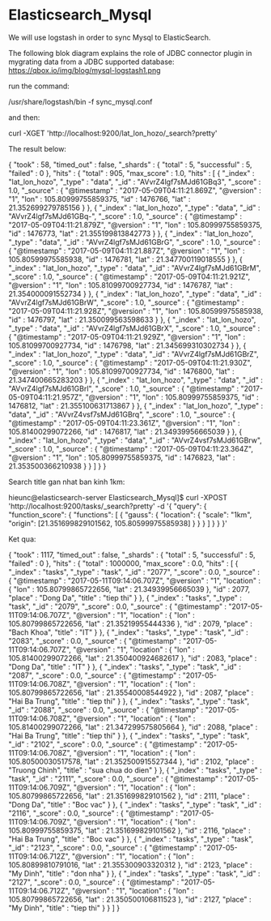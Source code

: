 # Elasticsearch_Mysql

We will use logstash in order to sync Mysql to ElasticSearch.

The following blok diagram explains the role of JDBC connector plugin in mygrating data from a JDBC supported database:
https://qbox.io/img/blog/mysql-logstash1.png


run the command: 

/usr/share/logstash/bin -f sync_mysql.conf

and then:

curl -XGET 'http://localhost:9200/lat_lon_hozo/_search?pretty'


The result below:



{
  "took" : 58,
  "timed_out" : false,
  "_shards" : {
    "total" : 5,
    "successful" : 5,
    "failed" : 0
  },
  "hits" : {
    "total" : 905,
    "max_score" : 1.0,
    "hits" : [
      {
        "_index" : "lat_lon_hozo",
        "_type" : "data",
        "_id" : "AVvrZ4lgf7sMJd61GBq3",
        "_score" : 1.0,
        "_source" : {
          "@timestamp" : "2017-05-09T04:11:21.869Z",
          "@version" : "1",
          "lon" : 105.80999755859375,
          "id" : 1476766,
          "lat" : 21.352699279785156
        }
      },
      {
        "_index" : "lat_lon_hozo",
        "_type" : "data",
        "_id" : "AVvrZ4lgf7sMJd61GBq-",
        "_score" : 1.0,
        "_source" : {
          "@timestamp" : "2017-05-09T04:11:21.879Z",
          "@version" : "1",
          "lon" : 105.80999755859375,
          "id" : 1476773,
          "lat" : 21.355199813842773
        }
      },
      {
        "_index" : "lat_lon_hozo",
        "_type" : "data",
        "_id" : "AVvrZ4lgf7sMJd61GBrG",
        "_score" : 1.0,
        "_source" : {
          "@timestamp" : "2017-05-09T04:11:21.887Z",
          "@version" : "1",
          "lon" : 105.80599975585938,
          "id" : 1476781,
          "lat" : 21.347700119018555
        }
      },
      {
        "_index" : "lat_lon_hozo",
        "_type" : "data",
        "_id" : "AVvrZ4lgf7sMJd61GBrM",
        "_score" : 1.0,
        "_source" : {
          "@timestamp" : "2017-05-09T04:11:21.921Z",
          "@version" : "1",
          "lon" : 105.81099700927734,
          "id" : 1476787,
          "lat" : 21.354000091552734
        }
      },
      {
        "_index" : "lat_lon_hozo",
        "_type" : "data",
        "_id" : "AVvrZ4lgf7sMJd61GBrW",
        "_score" : 1.0,
        "_source" : {
          "@timestamp" : "2017-05-09T04:11:21.928Z",
          "@version" : "1",
          "lon" : 105.80599975585938,
          "id" : 1476797,
          "lat" : 21.350099563598633
        }
      },
      {
        "_index" : "lat_lon_hozo",
        "_type" : "data",
        "_id" : "AVvrZ4lgf7sMJd61GBrX",
        "_score" : 1.0,
        "_source" : {
          "@timestamp" : "2017-05-09T04:11:21.929Z",
          "@version" : "1",
          "lon" : 105.81099700927734,
          "id" : 1476798,
          "lat" : 21.345699310302734
        }
      },
      {
        "_index" : "lat_lon_hozo",
        "_type" : "data",
        "_id" : "AVvrZ4lgf7sMJd61GBrZ",
        "_score" : 1.0,
        "_source" : {
          "@timestamp" : "2017-05-09T04:11:21.930Z",
          "@version" : "1",
          "lon" : 105.81099700927734,
          "id" : 1476800,
          "lat" : 21.347400665283203
        }
      },
      {
        "_index" : "lat_lon_hozo",
        "_type" : "data",
        "_id" : "AVvrZ4lgf7sMJd61GBrl",
        "_score" : 1.0,
        "_source" : {
          "@timestamp" : "2017-05-09T04:11:21.957Z",
          "@version" : "1",
          "lon" : 105.80999755859375,
          "id" : 1476812,
          "lat" : 21.355100631713867
        }
      },
      {
        "_index" : "lat_lon_hozo",
        "_type" : "data",
        "_id" : "AVvrZ4vsf7sMJd61GBrq",
        "_score" : 1.0,
        "_source" : {
          "@timestamp" : "2017-05-09T04:11:23.361Z",
          "@version" : "1",
          "lon" : 105.81400299072266,
          "id" : 1476817,
          "lat" : 21.34939956665039
        }
      },
      {
        "_index" : "lat_lon_hozo",
        "_type" : "data",
        "_id" : "AVvrZ4vsf7sMJd61GBrw",
        "_score" : 1.0,
        "_source" : {
          "@timestamp" : "2017-05-09T04:11:23.364Z",
          "@version" : "1",
          "lon" : 105.80999755859375,
          "id" : 1476823,
          "lat" : 21.353500366210938
        }
      }
    ]
  }
}

Search title gan nhat ban kinh 1km:

hieunc@elasticsearch-server Elasticsearch_Mysql]$ curl -XPOST 'http://localhost:9200/tasks/_search?pretty' -d '{
"query": {
    "function_score": {
       "functions": [
           {
            "gauss": {
               "location": {
                  "scale": "1km",
                  "origin": [21.351699829101562, 105.80599975585938]
                            }
                      }
             }
          ]
     }
  }
}'



Ket qua:


{
  "took" : 1117,
  "timed_out" : false,
  "_shards" : {
    "total" : 5,
    "successful" : 5,
    "failed" : 0
  },
  "hits" : {
    "total" : 1000000,
    "max_score" : 0.0,
    "hits" : [
      {
        "_index" : "tasks",
        "_type" : "task",
        "_id" : "2077",
        "_score" : 0.0,
        "_source" : {
          "@timestamp" : "2017-05-11T09:14:06.707Z",
          "@version" : "1",
          "location" : {
            "lon" : 105.80799865722656,
            "lat" : 21.34939956665039
          },
          "id" : 2077,
          "place" : "Dong Da",
          "title" : "tiep thi"
        }
      },
      {
        "_index" : "tasks",
        "_type" : "task",
        "_id" : "2079",
        "_score" : 0.0,
        "_source" : {
          "@timestamp" : "2017-05-11T09:14:06.707Z",
          "@version" : "1",
          "location" : {
            "lon" : 105.80799865722656,
            "lat" : 21.35219955444336
          },
          "id" : 2079,
          "place" : "Bach Khoa",
          "title" : "IT"
        }
      },
      {
        "_index" : "tasks",
        "_type" : "task",
        "_id" : "2083",
        "_score" : 0.0,
        "_source" : {
          "@timestamp" : "2017-05-11T09:14:06.707Z",
          "@version" : "1",
          "location" : {
            "lon" : 105.81400299072266,
            "lat" : 21.350400924682617
          },
          "id" : 2083,
          "place" : "Dong Da",
          "title" : "IT"
        }
      },
      {
        "_index" : "tasks",
        "_type" : "task",
        "_id" : "2087",
        "_score" : 0.0,
        "_source" : {
          "@timestamp" : "2017-05-11T09:14:06.708Z",
          "@version" : "1",
          "location" : {
            "lon" : 105.80799865722656,
            "lat" : 21.35540008544922
          },
          "id" : 2087,
          "place" : "Hai Ba Trung",
          "title" : "tiep thi"
        }
      },
      {
        "_index" : "tasks",
        "_type" : "task",
        "_id" : "2088",
        "_score" : 0.0,
        "_source" : {
          "@timestamp" : "2017-05-11T09:14:06.708Z",
          "@version" : "1",
          "location" : {
            "lon" : 105.81400299072266,
            "lat" : 21.347299575805664
          },
          "id" : 2088,
          "place" : "Hai Ba Trung",
          "title" : "tiep thi"
        }
      },
      {
        "_index" : "tasks",
        "_type" : "task",
        "_id" : "2102",
        "_score" : 0.0,
        "_source" : {
          "@timestamp" : "2017-05-11T09:14:06.708Z",
          "@version" : "1",
          "location" : {
            "lon" : 105.80500030517578,
            "lat" : 21.352500915527344
          },
          "id" : 2102,
          "place" : "Truong Chinh",
          "title" : "sua chua do dien"
        }
      },
      {
        "_index" : "tasks",
        "_type" : "task",
        "_id" : "2111",
        "_score" : 0.0,
        "_source" : {
          "@timestamp" : "2017-05-11T09:14:06.709Z",
          "@version" : "1",
          "location" : {
            "lon" : 105.80799865722656,
            "lat" : 21.351699829101562
          },
          "id" : 2111,
          "place" : "Dong Da",
          "title" : "Boc vac"
        }
      },
      {
        "_index" : "tasks",
        "_type" : "task",
        "_id" : "2116",
        "_score" : 0.0,
        "_source" : {
          "@timestamp" : "2017-05-11T09:14:06.709Z",
          "@version" : "1",
          "location" : {
            "lon" : 105.80999755859375,
            "lat" : 21.351699829101562
          },
          "id" : 2116,
          "place" : "Hai Ba Trung",
          "title" : "Boc vac"
        }
      },
      {
        "_index" : "tasks",
        "_type" : "task",
        "_id" : "2123",
        "_score" : 0.0,
        "_source" : {
          "@timestamp" : "2017-05-11T09:14:06.712Z",
          "@version" : "1",
          "location" : {
            "lon" : 105.80899810791016,
            "lat" : 21.355300903320312
          },
          "id" : 2123,
          "place" : "My Dinh",
          "title" : "don nha"
        }
      },
      {
        "_index" : "tasks",
        "_type" : "task",
        "_id" : "2127",
        "_score" : 0.0,
        "_source" : {
          "@timestamp" : "2017-05-11T09:14:06.712Z",
          "@version" : "1",
          "location" : {
            "lon" : 105.80799865722656,
            "lat" : 21.350500106811523
          },
          "id" : 2127,
          "place" : "My Dinh",
          "title" : "tiep thi"
        }
      }
    ]
  }

